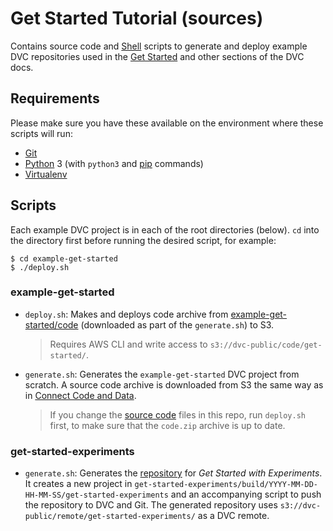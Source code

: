 # Get Started Tutorial (sources)

Contains source code and [Shell](https://www.shellscript.sh/) scripts to
generate and deploy example DVC repositories used in the [Get
Started](https://dvc.org/doc/get-started) and other sections of the DVC docs.

## Requirements

Please make sure you have these available on the environment where these scripts
will run:

- [Git](https://git-scm.com/)
- [Python](https://www.python.org/) 3 (with `python3` and [pip](https://pypi.org/project/pip/) commands)
- [Virtualenv](https://virtualenv.pypa.io/en/stable/)

## Scripts

Each example DVC project is in each of the root directories (below). `cd` into
the directory first before running the desired script, for example:

```console
$ cd example-get-started
$ ./deploy.sh
```

### example-get-started

- `deploy.sh`: Makes and deploys code archive from
  [example-get-started/code](example-get-started/code) (downloaded as part of
  the `generate.sh`) to S3.
  > Requires AWS CLI and write access to `s3://dvc-public/code/get-started/`.

- `generate.sh`: Generates the `example-get-started` DVC project from
  scratch. A source code archive is downloaded from S3 the same way as in
  [Connect Code and Data](https://dvc.org/doc/get-started/connect-code-and-data).

  > If you change the [source code](code/src/) files in this repo, run
  > `deploy.sh` first, to make sure that the `code.zip` archive is up to date.

### get-started-experiments

- `generate.sh`: Generates the [repository](https://github.com/iterative/get-started-experiments) for _Get Started with Experiments_.  It creates a new project in `get-started-experiments/build/YYYY-MM-DD-HH-MM-SS/get-started-experiments` and an accompanying script to push the repository to DVC and Git. The generated repository uses `s3://dvc-public/remote/get-started-experiments/` as a DVC remote.